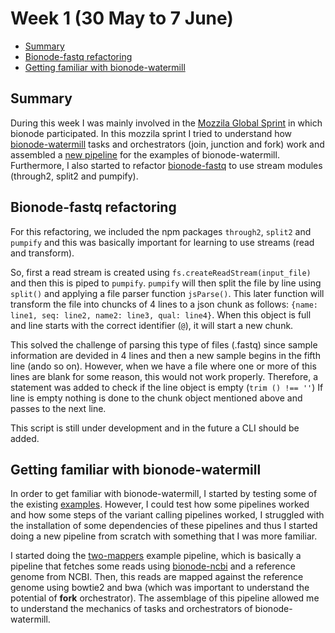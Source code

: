 # Week 1 (30 May to 7 June)

- [Summary](#summary)
- [Bionode-fastq refactoring](#bionode-fastq-refactoring)
- [Getting familiar with bionode-watermill](#getting-familiar-with-bionode-watermill)

## Summary

During this week I was mainly involved in the [Mozzila Global Sprint](https://github.com/bionode/bionode/issues/44) 
 in which bionode participated. In this mozzila sprint I tried to understand 
 how [bionode-watermill](https://github.com/bionode/bionode-watermill) tasks and orchestrators (join, junction and fork) work
  and assembled a [new pipeline](https://github.com/bionode/bionode-watermill/blob/master/examples/pipelines/two-mappers/pipeline.js) 
  for the examples of bionode-watermill. Furthermore, I also started to refactor
  [bionode-fastq](https://github.com/bionode/bionode-fastq) to use stream 
  modules (through2, split2 and pumpify).
  
## Bionode-fastq refactoring

For this refactoring, we included the npm packages `through2`, `split2` and 
`pumpify` and this was basically important for learning to use streams (read 
and transform). 

So, first a read stream is created using `fs.createReadStream(input_file)` 
and then this is piped to `pumpify`. `pumpify` will then split the file by 
line using `split()` and applying a file parser function `jsParse()`. This 
later function will transform the file into chuncks of 4 lines to a json 
chunk as follows: `{name: line1, seq: line2, name2: line3,
                             qual: line4}`.
When this object is full and line starts with the correct identifier (`@`), 
it will start a new chunk.

This solved the challenge of parsing this type of files (.fastq)
 since sample information are devided in 4 lines and then a new sample begins
  in the fifth line (ando so on). However, when we have a file where one or 
  more of this lines are blank for some reason, this would not work properly.
  Therefore, a statement was added to check if the line object is empty (`trim
  () !== ''`)
  If line is empty nothing is done to the chunk object mentioned above and 
  passes to the next line.

This script is still under development and in the future a CLI should be 
added.

## Getting familiar with bionode-watermill

In order to get familiar with bionode-watermill, I started by testing some of
 the existing [examples](https://github.com/bionode/bionode-watermill/tree/master/examples/pipelines).
 However, I could test how some pipelines worked and how some steps of the 
 variant calling pipelines worked, I struggled with the installation of some 
 dependencies of these pipelines and thus I started doing a new pipeline from
  scratch with something that I was more familiar.

I started doing the [two-mappers](https://github.com/bionode/bionode-watermill/tree/master/examples/pipelines/two-mappers/pipeline.js) 
example pipeline, which is basically a pipeline that fetches some reads using
 [bionode-ncbi](https://github.com/bionode/bionode-ncbi) and a reference 
 genome from NCBI. Then, this reads are mapped against the reference genome 
 using bowtie2 and bwa (which was important to understand the potential of 
 **fork** orchestrator). The assemblage of this pipeline allowed me to 
 understand the mechanics of tasks and orchestrators of bionode-watermill.